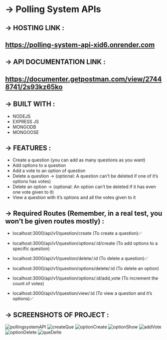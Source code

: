 # -> Polling System APIs

## -> HOSTING LINK : 
## https://polling-system-api-xid6.onrender.com 

## -> API DOCUMENTATION LINK :
## https://documenter.getpostman.com/view/27448741/2s93kz65ko

## -> BUILT WITH :
* NODEJS
* EXPRESS JS
* MONGODB
* MONGOOSE

## -> FEATURES :
* Create a question (you can add as many questions as you want)
* Add options to a question
* Add a vote to an option of question
* Delete a question → (optional: A question can’t be deleted if one of it’s options has votes)
* Delete an option → (optional: An option can’t be deleted if it has even one vote given to it)
* View a question with it’s options and all the votes given to it

## -> Required Routes (Remember, in a real test, you won’t be given routes mostly) :
*  localhost:3000/api/v1/question/create (To create a question)✅ 
 
* localhost:3000/api/v1/question/options/:id/create (To add options to a specific question)
 
* localhost:3000/api/v1/question/delete/:id (To delete a question)✅
 
* localhost:3000/api/v1/question/options/delete/:id (To delete an option)

* localhost:3000/api/v1/question/options/:id/add_vote (To increment the count of votes)

* localhost:3000/api/v1/question/view/:id (To view a question and it’s options)✅

## -> SCREENSHOTS OF PROJECT :

![pollingsystemAPI](https://github.com/mdadnan07/Polling-System-API/assets/131695481/98806347-4fd7-4616-ad1f-f40a6d1aa9eb)
![createQue](https://github.com/mdadnan07/Polling-System-API/assets/131695481/ef9eb6b7-5c38-4228-accd-8a4a0a6349de)
![optionCreate](https://github.com/mdadnan07/Polling-System-API/assets/131695481/9f3b094e-b5aa-49b2-a7dc-753b411978f7)
![optionShow](https://github.com/mdadnan07/Polling-System-API/assets/131695481/8b0dae0e-587d-4392-b751-3a4f7cba6e65)
![addVote](https://github.com/mdadnan07/Polling-System-API/assets/131695481/bedfc6ae-4d4c-45ad-bd44-dd4afaad9cfa)
![optionDelete](https://github.com/mdadnan07/Polling-System-API/assets/131695481/748f56f1-2b72-4f3f-a0df-76c471d725f0)
![queDelte](https://github.com/mdadnan07/Polling-System-API/assets/131695481/6f9269f9-3fce-464f-831e-f33deaaba1db)
